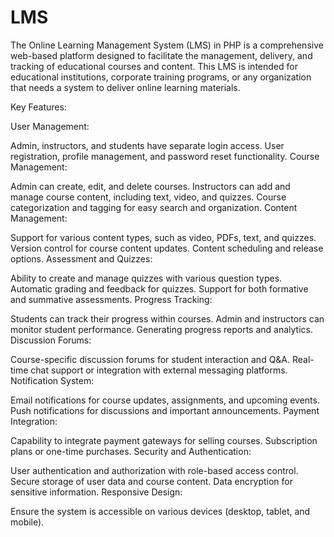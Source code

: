 # LMS

The Online Learning Management System (LMS) in PHP is a comprehensive web-based platform designed to facilitate the management, delivery, and tracking of educational courses and content. This LMS is intended for educational institutions, corporate training programs, or any organization that needs a system to deliver online learning materials.

Key Features:

User Management:

Admin, instructors, and students have separate login access.
User registration, profile management, and password reset functionality.
Course Management:

Admin can create, edit, and delete courses.
Instructors can add and manage course content, including text, video, and quizzes.
Course categorization and tagging for easy search and organization.
Content Management:

Support for various content types, such as video, PDFs, text, and quizzes.
Version control for course content updates.
Content scheduling and release options.
Assessment and Quizzes:

Ability to create and manage quizzes with various question types.
Automatic grading and feedback for quizzes.
Support for both formative and summative assessments.
Progress Tracking:

Students can track their progress within courses.
Admin and instructors can monitor student performance.
Generating progress reports and analytics.
Discussion Forums:

Course-specific discussion forums for student interaction and Q&A.
Real-time chat support or integration with external messaging platforms.
Notification System:

Email notifications for course updates, assignments, and upcoming events.
Push notifications for discussions and important announcements.
Payment Integration:

Capability to integrate payment gateways for selling courses.
Subscription plans or one-time purchases.
Security and Authentication:

User authentication and authorization with role-based access control.
Secure storage of user data and course content.
Data encryption for sensitive information.
Responsive Design:

Ensure the system is accessible on various devices (desktop, tablet, and mobile).
